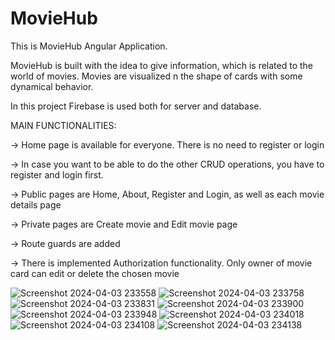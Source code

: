 # MovieHub
This is MovieHub Angular Application.

MovieHub is built with the idea to give information, which is related to the world of movies. Movies are visualized n the shape of cards with some dynamical behavior.

In this project Firebase is used both for server and database.

MAIN FUNCTIONALITIES:

 -> Home page is available for everyone. There is no need to register or login
 
 -> In case you want to be able to do the other CRUD operations, you have to register and login first.

 -> Public pages are Home, About, Register and Login, as well as each movie details page
 
 -> Private pages are Create movie and Edit movie page
 
 -> Route guards are added 
 
 -> There is implemented Authorization functionality. Only owner of movie card can edit or delete the chosen movie
 




![Screenshot 2024-04-03 233558](https://github.com/IoanVelev/MovieHub/assets/131281353/ada0c07d-ac42-41b7-86b3-b525872c6db4)
![Screenshot 2024-04-03 233758](https://github.com/IoanVelev/MovieHub/assets/131281353/84c62e1d-edc1-43d5-84c1-97f6af9fc6d9)
![Screenshot 2024-04-03 233831](https://github.com/IoanVelev/MovieHub/assets/131281353/8fc19cc3-df19-48d3-a800-d89b2338d1cf)
![Screenshot 2024-04-03 233900](https://github.com/IoanVelev/MovieHub/assets/131281353/09b0c77e-a672-4d78-9de9-6d7c469cfac3)
![Screenshot 2024-04-03 233948](https://github.com/IoanVelev/MovieHub/assets/131281353/e539251d-b4fb-44cc-b720-939d71ba41d9)
![Screenshot 2024-04-03 234018](https://github.com/IoanVelev/MovieHub/assets/131281353/2e6516f5-c679-4175-ae8e-4d7167e8d61c)
![Screenshot 2024-04-03 234108](https://github.com/IoanVelev/MovieHub/assets/131281353/ba8e5d69-536a-45f1-accd-2c176b6181cf)
![Screenshot 2024-04-03 234138](https://github.com/IoanVelev/MovieHub/assets/131281353/c78ff330-f03a-4f08-8f67-f8f5390afc87)
